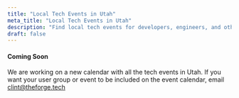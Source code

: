 ```yaml
---
title: "Local Tech Events in Utah"
meta_title: "Local Tech Events in Utah"
description: "Find local tech events for developers, engineers, and other technologists"
draft: false
---
```


#### Coming Soon

We are working on a new calendar with all the tech events in Utah. If you want your user group or event to be included on the event calendar, email clint@theforge.tech
